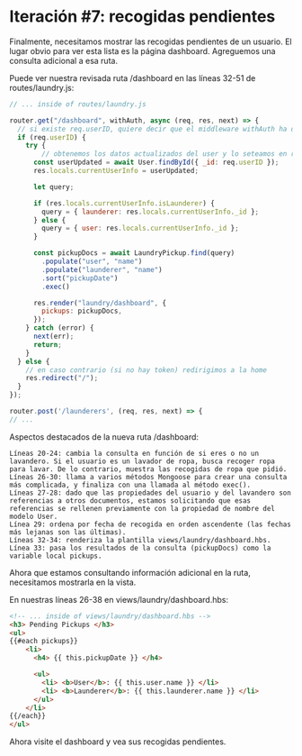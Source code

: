 # Iteración #7: recogidas pendientes

Finalmente, necesitamos mostrar las recogidas pendientes de un usuario. El lugar obvio para ver esta lista es la página dashboard. Agreguemos una consulta adicional a esa ruta.

Puede ver nuestra revisada ruta /dashboard en las líneas 32-51 de routes/laundry.js:

```js
// ... inside of routes/laundry.js

router.get("/dashboard", withAuth, async (req, res, next) => {
  // si existe req.userID, quiere decir que el middleware withAuth ha devuelto el control a esta ruta
  if (req.userID) {
    try {
        // obtenemos los datos actualizados del user y lo seteamos en res.locals.currentUserInfo
      const userUpdated = await User.findById({ _id: req.userID });
      res.locals.currentUserInfo = userUpdated;

      let query;

      if (res.locals.currentUserInfo.isLaunderer) {
        query = { launderer: res.locals.currentUserInfo._id };
      } else {
        query = { user: res.locals.currentUserInfo._id };
      }

      const pickupDocs = await LaundryPickup.find(query)
        .populate("user", "name")
        .populate("launderer", "name")
        .sort("pickupDate")
        .exec()

      res.render("laundry/dashboard", {
        pickups: pickupDocs,
      });
    } catch (error) {
      next(err);
      return;
    }
  } else {
    // en caso contrario (si no hay token) redirigimos a la home
    res.redirect("/");
  }
});

router.post('/launderers', (req, res, next) => {
// ...
```

Aspectos destacados de la nueva ruta /dashboard:

    Líneas 20-24: cambia la consulta en función de si eres o no un lavandero. Si el usuario es un lavador de ropa, busca recoger ropa para lavar. De lo contrario, muestra las recogidas de ropa que pidió.
    Líneas 26-30: llama a varios métodos Mongoose para crear una consulta más complicada, y finaliza con una llamada al método exec().
    Líneas 27-28: dado que las propiedades del usuario y del lavandero son referencias a otros documentos, estamos solicitando que esas referencias se rellenen previamente con la propiedad de nombre del modelo User.
    Línea 29: ordena por fecha de recogida en orden ascendente (las fechas más lejanas son las últimas).
    Líneas 32-34: renderiza la plantilla views/laundry/dashboard.hbs.
    Línea 33: pasa los resultados de la consulta (pickupDocs) como la variable local pickups.

Ahora que estamos consultando información adicional en la ruta, necesitamos mostrarla en la vista.

En nuestras líneas 26-38 en views/laundry/dashboard.hbs:

```html
<!-- ... inside of views/laundry/dashboard.hbs -->
<h3> Pending Pickups </h3>
<ul>
{{#each pickups}}
    <li>
      <h4> {{ this.pickupDate }} </h4>

      <ul>
        <li> <b>User</b>: {{ this.user.name }} </li>
        <li> <b>Launderer</b>: {{ this.launderer.name }} </li>
      </ul>
    </li>
{{/each}}
</ul>
```

Ahora visite el dashboard y vea sus recogidas pendientes.

